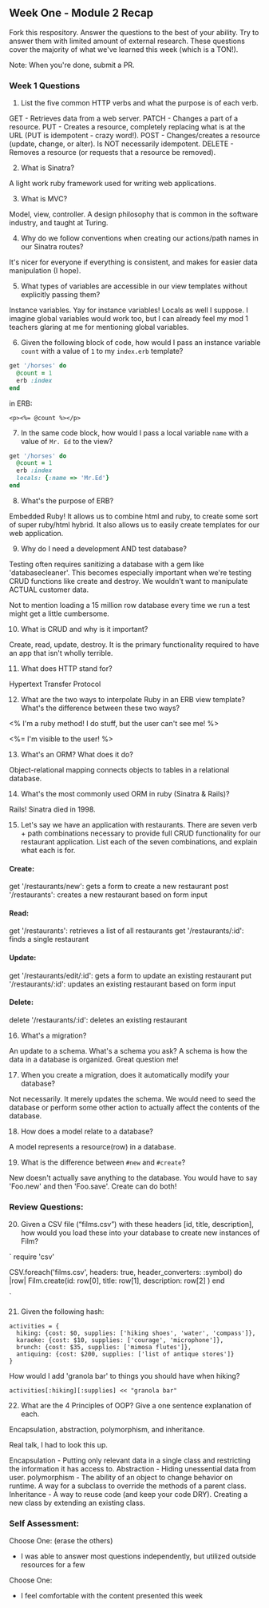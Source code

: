 ## Week One - Module 2 Recap

Fork this respository. Answer the questions to the best of your ability. Try to answer them with limited amount of external research. These questions cover the majority of what we've learned this week (which is a TON!).

Note: When you're done, submit a PR.

### Week 1 Questions

1. List the five common HTTP verbs and what the purpose is of each verb.

GET - Retrieves data from a web server.
PATCH - Changes a part of a resource.
PUT - Creates a resource, completely replacing what is at the URL (PUT is idempotent - crazy word!).
POST - Changes/creates a resource (update, change, or alter). Is NOT necessarily idempotent.
DELETE - Removes a resource (or requests that a resource be removed).

2. What is Sinatra?

A light work ruby framework used for writing web applications.

3. What is MVC?

Model, view, controller. A design philosophy that is common in the software industry, and taught at Turing.

4. Why do we follow conventions when creating our actions/path names in our Sinatra routes?

It's nicer for everyone if everything is consistent, and makes for easier data manipulation (I hope).

5. What types of variables are accessible in our view templates without explicitly passing them?

Instance variables. Yay for instance variables! Locals as well I suppose. I imagine global variables would work too, but I can already feel my mod 1 teachers glaring at me for mentioning global variables.

6. Given the following block of code, how would I pass an instance variable `count` with a value of `1` to my `index.erb` template?

  ```ruby
  get '/horses' do
    @count = 1
    erb :index
  end
  ```

  in ERB:

  ```
  <p><%= @count %></p>
  ```

7. In the same code block, how would I pass a local variable `name` with a value of `Mr. Ed` to the view?

```ruby
get '/horses' do
  @count = 1
  erb :index
  locals: {:name => 'Mr.Ed'}
end
```

8. What's the purpose of ERB?

Embedded Ruby! It allows us to combine html and ruby, to create some sort of super ruby/html hybrid. It also allows us to easily create templates for our web application.

9. Why do I need a development AND test database?

Testing often requires sanitizing a database with a gem like 'databasecleaner'. This becomes especially important when we're testing CRUD functions like create and destroy. We wouldn't want to manipulate ACTUAL customer data.

Not to mention loading a 15 million row database every time we run a test might get a little cumbersome.

10. What is CRUD and why is it important?

Create, read, update, destroy. It is the primary functionality required to have an app that isn't wholly terrible.

11. What does HTTP stand for?

Hypertext Transfer Protocol

12. What are the two ways to interpolate Ruby in an ERB view template? What's the difference between these two ways?

<% I'm a ruby method! I do stuff, but the user can't see me! %>

<%= I'm visible to the user! %>

13. What's an ORM? What does it do?

Object-relational mapping connects objects to tables in a relational database.

14. What's the most commonly used ORM in ruby (Sinatra & Rails)?

Rails! Sinatra died in 1998.

15. Let's say we have an application with restaurants. There are seven verb + path combinations necessary to provide full CRUD functionality for our restaurant application. List each of the seven combinations, and explain what each is for.

#### Create:
get '/restaurants/new': gets a form to create a new restaurant
post '/restaurants': creates a new restaurant based on form input

#### Read:
get '/restaurants': retrieves a list of all restaurants
get '/restaurants/:id': finds a single restaurant

#### Update:
get '/restaurants/edit/:id': gets a form to update an existing restaurant
put '/restaurants/:id': updates an existing restaurant based on form input

#### Delete:
delete '/restaurants/:id': deletes an existing restaurant

16. What's a migration?

An update to a schema. What's a schema you ask? A schema is how the data in a database is organized. Great question me!

17. When you create a migration, does it automatically modify your database?

Not necessarily. It merely updates the schema. We would need to seed the database or perform some other action to actually affect the contents of the database.

18. How does a model relate to a database?

A model represents a resource(row) in a database.

19. What is the difference between `#new` and `#create`?

New doesn't actually save anything to the database. You would have to say 'Foo.new' and then 'Foo.save'. Create can do both!

### Review Questions:  
20. Given a CSV file (“films.csv”) with these headers [id, title, description], how would you load these into your database to create new instances of Film?  

`
require 'csv'

CSV.foreach('films.csv', headers: true, header_converters: :symbol) do |row|
  Film.create(id: row[0],
              title: row[1],
              description: row[2]
              )
end

`

21. Given the following hash:
```
activities = {
  hiking: {cost: $0, supplies: ['hiking shoes', 'water', 'compass']},
  karaoke: {cost: $10, supplies: ['courage', 'microphone']},
  brunch: {cost: $35, supplies: ['mimosa flutes']},
  antiquing: {cost: $200, supplies: ['list of antique stores']}
}
```
How would I add 'granola bar' to things you should have when hiking?

`activities[:hiking][:supplies] << "granola bar"`

22. What are the 4 Principles of OOP? Give a one sentence explanation of each.

Encapsulation, abstraction, polymorphism, and inheritance.

Real talk, I had to look this up.

Encapsulation - Putting only relevant data in a single class and restricting the information it has access to.
Abstraction - Hiding unessential data from user.
polymorphism - The ability of an object to change behavior on runtime. A way for a subclass to override the methods of a parent class.
Inheritance - A way to reuse code (and keep your code DRY). Creating a new class by extending an existing class.


### Self Assessment:
Choose One: (erase the others)
* I was able to answer most questions independently, but utilized outside resources for a few

Choose One:
* I feel comfortable with the content presented this week

